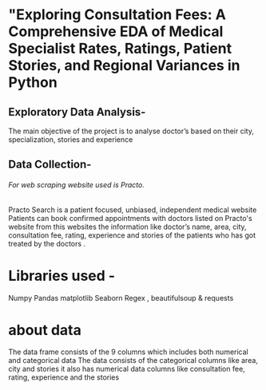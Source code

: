# "Exploring Consultation Fees: A Comprehensive EDA of Medical Specialist Rates, Ratings, Patient Stories, and Regional Variances in Python

## Exploratory Data Analysis-
The main objective of the project is to analyse   doctor’s based on their city, specialization, stories and experience  

## Data Collection-
###### For web scraping website used is Practo.  

Practo Search is a patient focused, unbiased, independent medical website  Patients can book confirmed appointments with doctors listed on Practo's website from this websites the information like doctor’s name, area, city, consultation fee, rating, experience and stories of the patients who has got treated by the doctors .

# Libraries used -
Numpy
Pandas
matplotlib
Seaborn
Regex , beautifulsoup & requests
# about data
The data frame consists of the 9 columns which includes both numerical and categorical data
The data consists of the categorical columns  like area, city and stories
 it also has  numerical data columns like consultation fee, rating, experience and the stories


